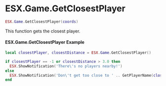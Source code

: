 # ESX.Game.GetClosestPlayer

```lua
ESX.Game.GetClosestPlayer(coords)
```

This function gets the closest player.


#### ESX.Game.GetClosestPlayer Example

```lua
local closestPlayer, closestDistance = ESX.Game.GetClosestPlayer()

if closestPlayer == -1 or closestDistance > 3.0 then
  ESX.ShowNotification('There\'s no players nearby!')
else
  ESX.ShowNotification('Don\'t get too close to ' .. GetPlayerName(closestPlayer))
end
```
